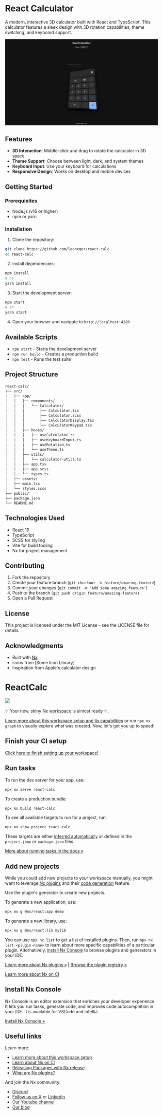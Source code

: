 # React Calculator

A modern, interactive 3D calculator built with React and TypeScript. This calculator features a sleek design with 3D rotation capabilities, theme switching, and keyboard support.

![React Calculator](./react-calc.png)

## Features

- **3D Interaction**: Middle-click and drag to rotate the calculator in 3D space
- **Theme Support**: Choose between light, dark, and system themes
- **Keyboard Input**: Use your keyboard for calculations
- **Responsive Design**: Works on desktop and mobile devices

## Getting Started

### Prerequisites

- Node.js (v16 or higher)
- npm or yarn

### Installation

1. Clone the repository:
```sh
git clone https://github.com/leonxger/react-calc
cd react-calc
```

2. Install dependencies:
```sh
npm install
# or
yarn install
```

3. Start the development server:
```sh
npm start
# or
yarn start
```

4. Open your browser and navigate to `http://localhost:4200`

## Available Scripts

- `npm start` - Starts the development server
- `npm run build` - Creates a production build
- `npm test` - Runs the test suite

## Project Structure

```
react-calc/
├── src/
│   ├── app/
│   │   ├── components/
│   │   │   └── Calculator/
│   │   │       ├── Calculator.tsx
│   │   │       ├── Calculator.scss
│   │   │       ├── CalculatorDisplay.tsx
│   │   │       └── CalculatorKeypad.tsx
│   │   ├── hooks/
│   │   │   ├── useCalculator.ts
│   │   │   ├── useKeyboardInput.ts
│   │   │   ├── useRotation.ts
│   │   │   └── useTheme.ts
│   │   ├── utils/
│   │   │   └── calculator-utils.ts
│   │   ├── app.tsx
│   │   ├── app.scss
│   │   └── types.ts
│   ├── assets/
│   ├── main.tsx
│   └── styles.scss
├── public/
├── package.json
└── README.md
```

## Technologies Used

- React 19
- TypeScript
- SCSS for styling
- Vite for build tooling
- Nx for project management

## Contributing

1. Fork the repository
2. Create your feature branch (`git checkout -b feature/amazing-feature`)
3. Commit your changes (`git commit -m 'Add some amazing feature'`)
4. Push to the branch (`git push origin feature/amazing-feature`)
5. Open a Pull Request

## License

This project is licensed under the MIT License - see the LICENSE file for details.

## Acknowledgments

- Built with [Nx](https://nx.dev)
- Icons from [Some Icon Library]
- Inspiration from Apple's calculator design

# ReactCalc

<a alt="Nx logo" href="https://nx.dev" target="_blank" rel="noreferrer"><img src="https://raw.githubusercontent.com/nrwl/nx/master/images/nx-logo.png" width="45"></a>

✨ Your new, shiny [Nx workspace](https://nx.dev) is almost ready ✨.

[Learn more about this workspace setup and its capabilities](https://nx.dev/getting-started/tutorials/react-standalone-tutorial?utm_source=nx_project&amp;utm_medium=readme&amp;utm_campaign=nx_projects) or run `npx nx graph` to visually explore what was created. Now, let's get you up to speed!

## Finish your CI setup

[Click here to finish setting up your workspace!](https://cloud.nx.app/connect/9l1V6qvy0U)


## Run tasks

To run the dev server for your app, use:

```sh
npx nx serve react-calc
```

To create a production bundle:

```sh
npx nx build react-calc
```

To see all available targets to run for a project, run:

```sh
npx nx show project react-calc
```

These targets are either [inferred automatically](https://nx.dev/concepts/inferred-tasks?utm_source=nx_project&utm_medium=readme&utm_campaign=nx_projects) or defined in the `project.json` or `package.json` files.

[More about running tasks in the docs &raquo;](https://nx.dev/features/run-tasks?utm_source=nx_project&utm_medium=readme&utm_campaign=nx_projects)

## Add new projects

While you could add new projects to your workspace manually, you might want to leverage [Nx plugins](https://nx.dev/concepts/nx-plugins?utm_source=nx_project&utm_medium=readme&utm_campaign=nx_projects) and their [code generation](https://nx.dev/features/generate-code?utm_source=nx_project&utm_medium=readme&utm_campaign=nx_projects) feature.

Use the plugin's generator to create new projects.

To generate a new application, use:

```sh
npx nx g @nx/react:app demo
```

To generate a new library, use:

```sh
npx nx g @nx/react:lib mylib
```

You can use `npx nx list` to get a list of installed plugins. Then, run `npx nx list <plugin-name>` to learn about more specific capabilities of a particular plugin. Alternatively, [install Nx Console](https://nx.dev/getting-started/editor-setup?utm_source=nx_project&utm_medium=readme&utm_campaign=nx_projects) to browse plugins and generators in your IDE.

[Learn more about Nx plugins &raquo;](https://nx.dev/concepts/nx-plugins?utm_source=nx_project&utm_medium=readme&utm_campaign=nx_projects) | [Browse the plugin registry &raquo;](https://nx.dev/plugin-registry?utm_source=nx_project&utm_medium=readme&utm_campaign=nx_projects)


[Learn more about Nx on CI](https://nx.dev/ci/intro/ci-with-nx#ready-get-started-with-your-provider?utm_source=nx_project&utm_medium=readme&utm_campaign=nx_projects)

## Install Nx Console

Nx Console is an editor extension that enriches your developer experience. It lets you run tasks, generate code, and improves code autocompletion in your IDE. It is available for VSCode and IntelliJ.

[Install Nx Console &raquo;](https://nx.dev/getting-started/editor-setup?utm_source=nx_project&utm_medium=readme&utm_campaign=nx_projects)

## Useful links

Learn more:

- [Learn more about this workspace setup](https://nx.dev/getting-started/tutorials/react-standalone-tutorial?utm_source=nx_project&amp;utm_medium=readme&amp;utm_campaign=nx_projects)
- [Learn about Nx on CI](https://nx.dev/ci/intro/ci-with-nx?utm_source=nx_project&utm_medium=readme&utm_campaign=nx_projects)
- [Releasing Packages with Nx release](https://nx.dev/features/manage-releases?utm_source=nx_project&utm_medium=readme&utm_campaign=nx_projects)
- [What are Nx plugins?](https://nx.dev/concepts/nx-plugins?utm_source=nx_project&utm_medium=readme&utm_campaign=nx_projects)

And join the Nx community:
- [Discord](https://go.nx.dev/community)
- [Follow us on X](https://twitter.com/nxdevtools) or [LinkedIn](https://www.linkedin.com/company/nrwl)
- [Our Youtube channel](https://www.youtube.com/@nxdevtools)
- [Our blog](https://nx.dev/blog?utm_source=nx_project&utm_medium=readme&utm_campaign=nx_projects)
